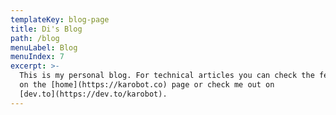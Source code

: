 ```yaml
---
templateKey: blog-page
title: Di's Blog
path: /blog
menuLabel: Blog
menuIndex: 7
excerpt: >-
  This is my personal blog. For technical articles you can check the feed back
  on the [home](https://karobot.co) page or check me out on
  [dev.to](https://dev.to/karobot).
---
```

